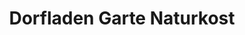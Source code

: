 ---
title: "Dorfladen Garte Naturkost"
url: /gleichen/dorfladen-garte-naturkost/
shop: Lebensmittel
---